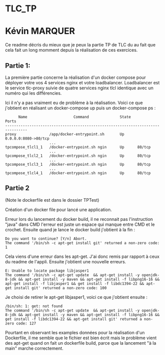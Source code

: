 # TLC_TP

# Kévin MARQUER

Ce readme décris du mieux que je peux la partie TP de TLC du au fait que cela fait un long momment
depuis la réalisation de ces exercices.

## Partie 1: #

La première partie concerne la réalisation d'un docker compose pour déployer votre vos 4 services nginx et votre loadbalancer.
Loadbalancer est le service tlc-proxy suivie de quatre services nginx tlcl identique avec un numéro qui les différencies.

Ici il n'y a pas vraiment eu de problème à la réalisation.
Voici ce que j'obtient en réalisant un docker-compose up puis un docker-compose ps :
```
      Name                     Command              State          Ports        
--------------------------------------------------------------------------------
proxy               /app/docker-entrypoint.sh       Up      0.0.0.0:8080->80/tcp
                    ...                                                         
tpcompose_tlcl1_1   /docker-entrypoint.sh ngin      Up      80/tcp              
                    ...                                                         
tpcompose_tlcl2_1   /docker-entrypoint.sh ngin      Up      80/tcp              
                    ...                                                         
tpcompose_tlcl3_1   /docker-entrypoint.sh ngin      Up      80/tcp              
                    ...                                                         
tpcompose_tlcl4_1   /docker-entrypoint.sh ngin      Up      80/tcp   
```



## Partie 2 #
(Note le dockerfile est dans le dossier TPTest)

Création d'un docker file pour lancé une application.

Erreur lors du lancement du docker build, il ne reconnait pas l'instruction "java" dans CMD l'erreur est juste un espace qui manque entre CMD et le crochet.
Ensuite quand je lance le docker build j'obtient à la fin :
```
Do you want to continue? [Y/n] Abort.
The command '/bin/sh -c apt-get install git' returned a non-zero code: 1
```
Cela viens d'une erreur dans les apt-get. J'ai donc remis par rapport à ceux du readme de l'appli.
Ensuite j'obtient une nouvelle erreurs.
```
E: Unable to locate package libjasper1
The command '/bin/sh -c apt-get update  && apt-get install -y openjdk-8-jdk && apt-get install -y maven && apt-get install -f libpng16-16 && apt-get install -f libjasper1 && get install -f libdc1394-22 && apt-get install git' returned a non-zero code: 100
```

Je choisi de retirer le apt-get libjasper1, voici ce que j'obtient ensuite :
```
/bin/sh: 1: get: not found
The command '/bin/sh -c apt-get update  && apt-get install -y openjdk-8-jdk && apt-get install -y maven && apt-get install -f libpng16-16 && get install -f libdc1394-22 && apt-get install git' returned a non-zero code: 127
```

Pourtant en observant les examples données pour la réalisation d'un Dockerfile, il me semble que le fichier est bien écrit mais le problème vient des apt-get quand on fait un dockerfile build, parce que la lancement "à la main" marche correctement.
